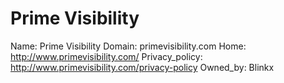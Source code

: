 
# Prime Visibility

Name: Prime Visibility
Domain: primevisibility.com
Home: http://www.primevisibility.com/
Privacy_policy: http://www.primevisibility.com/privacy-policy
Owned_by: Blinkx
